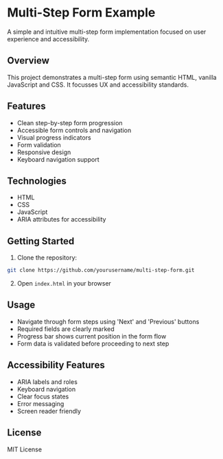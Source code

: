 # Multi-Step Form Example

A simple and intuitive multi-step form implementation focused on user experience and accessibility.

## Overview

This project demonstrates a multi-step form using semantic HTML, vanilla JavaScript and CSS. It focusses UX and accessibility standards.

## Features

- Clean step-by-step form progression
- Accessible form controls and navigation
- Visual progress indicators
- Form validation
- Responsive design
- Keyboard navigation support

## Technologies

- HTML
- CSS
- JavaScript
- ARIA attributes for accessibility

## Getting Started

1. Clone the repository:

```bash
git clone https://github.com/yourusername/multi-step-form.git
```

2. Open `index.html` in your browser

## Usage

- Navigate through form steps using 'Next' and 'Previous' buttons
- Required fields are clearly marked
- Progress bar shows current position in the form flow
- Form data is validated before proceeding to next step

## Accessibility Features

- ARIA labels and roles
- Keyboard navigation
- Clear focus states
- Error messaging
- Screen reader friendly

## License

MIT License
